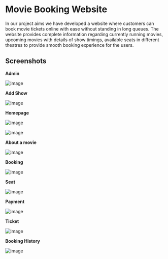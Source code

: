 # Movie Booking Website
In our project aims we have developed a website where customers can book movie tickets online with ease without standing in long queues. The website provides complete information regarding currently running movies, upcoming movies with details of show timings, available seats in different theatres to provide smooth booking experience for the users.

## Screenshots

**Admin**

![image](https://user-images.githubusercontent.com/70327869/126196865-126367de-2e82-469a-a600-705e042cb092.png)


**Add Show**
 
![image](https://user-images.githubusercontent.com/70327869/126196883-3eb8bdb3-664a-4c98-9fbf-bca0c5d229c3.png)









**Homepage**

 
![image](https://user-images.githubusercontent.com/70327869/126196907-8ec5bd4f-1eba-4d06-850e-e7250af7a9f0.png)

 
![image](https://user-images.githubusercontent.com/70327869/126196923-1c7882b6-5cc6-4574-b0b0-6e75bc81f71e.png)












**About a movie**

 ![image](https://user-images.githubusercontent.com/70327869/126196939-6e2a283d-e20e-427c-afd2-9d2397b6f85f.png)


**Booking**

![image](https://user-images.githubusercontent.com/70327869/126196958-34e3aa3c-8ab7-4dbb-ac6c-db614f258440.png)




**Seat**

![image](https://user-images.githubusercontent.com/70327869/126196977-e327adf6-2963-459f-ab32-05306a0ed722.png)

**Payment**

![image](https://user-images.githubusercontent.com/70327869/126196987-098a8a98-a13e-4839-a4de-a6b7b7730d5d.png)

**Ticket**

![image](https://user-images.githubusercontent.com/70327869/126197008-2412239d-cb04-4885-9a8d-471e0ee2496c.png)


**Booking History**

![image](https://user-images.githubusercontent.com/70327869/126197019-0452efae-c79c-4293-86dd-c8929876d161.png)


